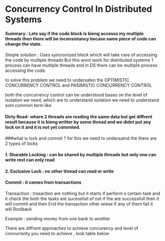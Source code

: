 # Concurrency Control In Distributed Systems

#### Summary : Lets say if the code block is bieng accesss my multiple threads then there will be inconsistancy becase same piece of code can change the state.
Simple solution : Uses syncronized block which will take care of accessing the code by multiple threads
But this wont work for distributed systems
1 process can have multiple threads
and in DS there can be multiple process accessing the code.

to solve this problem we need to undersaten the OPTIMISTIC CONCURRENCY CONTROL  and PASIMISTIC CONCURRENCY CONTROL

both the concurrency control can be understood bases on the level of Isolation we need, which are
to understand isolation we need to understand som common term like

#### Dirty Read- where 2 threads are reading the same data but get diffrent result because it is bieng writter by some thread and we didnt put any lock on it and it is not yet commited.


###what is lock and commit ?
 for this we need to undersatnd the there are 2 types of locks 
#### 1. Sharable Locking : can be shared by multiple threads but only one can write rest can only read 
#### 2. Exclusive Lock : no other thread can read or write

 #### Commit : it comes from transactions 

Transaction : trasaction are nothing but it starts if perform s certain task and it check the both the tasks are sucessfull of not 
if the are successfull then it will commit and then End the transaction other wiese if any of them fail it will Roolback 

Example :  sending money from one bank to another

There are diffrent approaches to achieve concurency and level of concurrenty you need to achieve , look table below 


 
